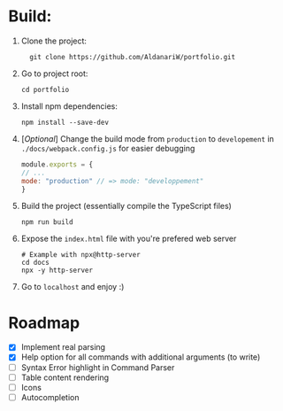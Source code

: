 # Build:

1. Clone the project:
    ````shell
      git clone https://github.com/AldanariW/portfolio.git
    ````
2. Go to project root:
    ````shell
   cd portfolio
   ````
3. Install npm dependencies:
    ````shell
   npm install --save-dev
   ````
4. [*Optional*] Change the build mode from ``production`` to ``developement`` in ``./docs/webpack.config.js`` for easier debugging
   ```js
   module.exports = {
   // ...
   mode: "production" // => mode: "developpement"
   }
   ```

5. Build the project (essentially compile the TypeScript files)
   ````shell
   npm run build
   ````
   
6. Expose the ``index.html`` file with you're prefered web server
   ````shell
   # Example with npx@http-server
   cd docs
   npx -y http-server
   ````
7. Go to ``localhost`` and enjoy :)


# Roadmap

- [x] Implement real parsing
- [x] Help option for all commands with additional arguments (to write)
- [ ] Syntax Error highlight in Command Parser
- [ ] Table content rendering
- [ ] Icons
- [ ] Autocompletion